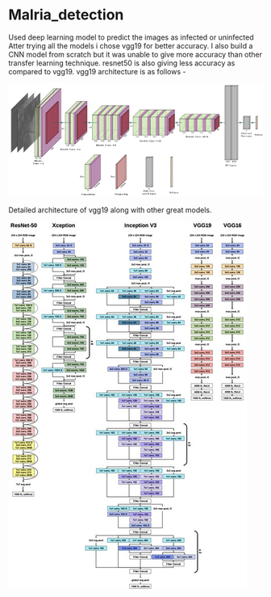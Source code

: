 # Malria_detection
Used deep learning model to predict the images as infected or uninfected
Atter trying all the models i chose vgg19 for better accuracy.
I also build a CNN model from scratch but it was unable to give more accuracy than other transfer learning technique.
resnet50 is also giving less accuracy as compared to vgg19.
vgg19 architecture is as follows - 


![](Images/vgg19.png)


Detailed architecture of vgg19 along with other great models.

![](Images/vgg191.png)
